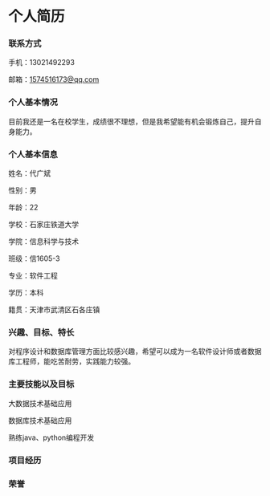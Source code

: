 # 个人简历
### 联系方式
手机：13021492293

邮箱：1574516173@qq.com
### 个人基本情况
目前我还是一名在校学生，成绩很不理想，但是我希望能有机会锻炼自己，提升自身能力。
### 个人基本信息
姓名：代广斌

性别：男

年龄：22

学校：石家庄铁道大学

学院：信息科学与技术

班级：信1605-3

专业：软件工程

学历：本科

籍贯：天津市武清区石各庄镇
### 兴趣、目标、特长
对程序设计和数据库管理方面比较感兴趣，希望可以成为一名软件设计师或者数据库工程师，能吃苦耐劳，实践能力较强。
### 主要技能以及目标
大数据技术基础应用

数据库技术基础应用

熟练java、python编程开发
### 项目经历

### 荣誉
